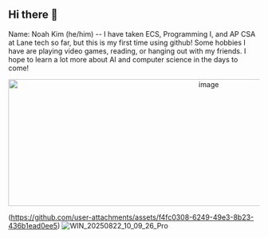 ## Hi there 👋
Name: Noah Kim (he/him) -- 
I have taken ECS, Programming I, and AP CSA at Lane tech so far, but this is my first time using github! Some hobbies I have are playing video games, reading, or hanging out with my friends. I hope to learn a lot more about AI and computer science in the days to come!

<p align="center">
  <img width="788" height="254" alt="image" src="https://github.com/user-attachments/assets/1b68bb0e-588d-4e20-8954-b5ffd4ff73a3" />
</p>

(https://github.com/user-attachments/assets/f4fc0308-6249-49e3-8b23-436b1ead0ee5)
![WIN_20250822_10_09_26_Pro](https://github.com/user-attachments/assets/2d8bb1f3-ec22-4bf3-b9d5-0efe5416fa03)



<!--
**NoahK101424/NoahK101424** is a ✨ _special_ ✨ repository because its `README.md` (this file) appears on your GitHub profile.

Here are some ideas to get you started:

- 🔭 I’m currently working on ...
- 🌱 I’m currently learning ...
- 👯 I’m looking to collaborate on ...
- 🤔 I’m looking for help with ...
- 💬 Ask me about ...
- 📫 How to reach me: ...
- 😄 Pronouns: ...
- ⚡ Fun fact: ...
-->
